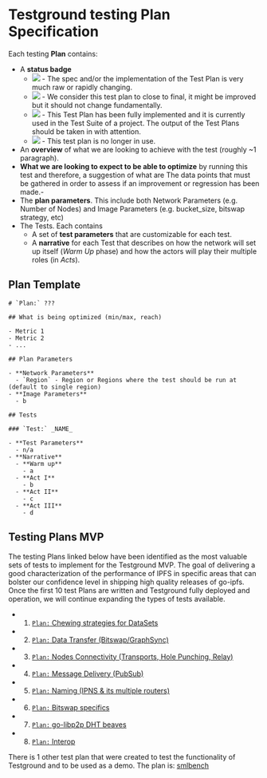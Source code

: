 # Testground testing Plan Specification

Each testing **Plan** contains:
- A **status badge**
  - ![](https://img.shields.io/badge/status-wip-orange.svg?style=flat-square) - The spec and/or the implementation of the Test Plan is very much raw or rapidly changing.
  - ![](https://img.shields.io/badge/status-stable-green.svg?style=flat-square) - We consider this test plan to close to final, it might be improved but it should not change fundamentally.
  - ![](https://img.shields.io/badge/status-reliable-brightgreen.svg?style=flat-square) - This Test Plan has been fully implemented and it is currently used in the Test Suite of a project. The output of the Test Plans should be taken in with attention.
  - ![](https://img.shields.io/badge/status-deprecated-red.svg?style=flat-square) - This test plan is no longer in use.
- An **overview** of what we are looking to achieve with the test (roughly ~1 paragraph).
- **What we are looking to expect to be able to optimize** by running this test and therefore, a suggestion of what are The data points that must be gathered in order to assess if an improvement or regression has been made.-
- The **plan parameters**. This include both Network Parameters (e.g. Number of Nodes) and Image Parameters (e.g. bucket_size, bitswap strategy, etc)
- The Tests. Each contains
  - A set of **test parameters** that are customizable for each test.
  - A **narrative** for each Test that describes on how the network will set up itself (_Warm Up_ phase) and how the actors will play their multiple roles (in _Acts_).

## Plan Template

```
# `Plan:` ???

## What is being optimized (min/max, reach)

- Metric 1
- Metric 2
- ...

## Plan Parameters

- **Network Parameters**
  - `Region` - Region or Regions where the test should be run at (default to single region)
- **Image Parameters**
  - b

## Tests

### `Test:` _NAME_

- **Test Parameters**
  - n/a
- **Narrative**
  - **Warm up**
    - a
  - **Act I**
    - b
  - **Act II**
    - c
  - **Act III**
    - d
```

## Testing Plans MVP

The testing Plans linked below have been identified as the most valuable sets of tests to implement for the Testground MVP. The goal of delivering a good characterization of the performance of IPFS in specific areas that can bolster our confidence level in shipping high quality releases of go-ipfs. Once the first 10 test Plans are written and Testground fully deployed and operation, we will continue expanding the types of tests available.

- 01. [`Plan:` Chewing strategies for DataSets](../plans/chew-datasets)
- 02. [`Plan:` Data Transfer (Bitswap/GraphSync)](../plans/data-transfer)
- 03. [`Plan:` Nodes Connectivity (Transports, Hole Punching, Relay)](../plans/nodes-connectivity)
- 04. [`Plan:` Message Delivery (PubSub)](../plans/message-delivery)
- 05. [`Plan:` Naming (IPNS & its multiple routers)](../plans/naming)
- 06. [`Plan:` Bitswap specifics](../plans/bitswap-tuning)
- 07. [`Plan:` go-libp2p DHT beaves](../plans/dht)
- 08. [`Plan:` Interop](https://github.com/ipfs/testground/issues/138)

There is 1 other test plan that were created to test the functionality of Testground and to be used as a demo. The plan is: [smlbench](../plans/smlbench)
